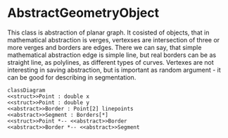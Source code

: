 # AbstractGeometryObject
This class is abstraction of planar graph. It cosisted of objects, that in mathematical abstraction is verges, vertexses are intersection of three or more verges and borders are edges.
There we can say, that simple mathematical abstraction edge is simple line, but real borders can be as straight line, as polylines, as different types of curves. Vertexes are not interesting in saving abstraction, but is important as random argument - it can be good for describing in segmentation.

```mermaid
classDiagram   
<<struct>>Point : double x
<<struct>>Point : double y
<<abstract>>Border : Point[2] linepoints
<<abstract>>Segment : Borders[*]
<<struct>>Point *-- <<abstract>>Border
<<abstract>>Border *-- <<abstract>>Segment
```